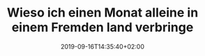 ---
title: "Wieso ich einen Monat alleine in einem Fremden land verbringe"
date: 2019-09-16T14:35:40+02:00
draft: true
tags: []
---
